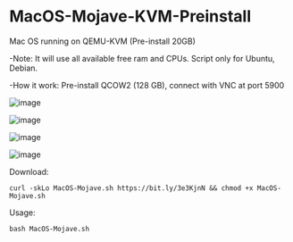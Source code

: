 # MacOS-Mojave-KVM-Preinstall
Mac OS running on QEMU-KVM (Pre-install 20GB)

-Note: It will use all available free ram and CPUs. Script only for Ubuntu, Debian.

-How it work: Pre-install QCOW2 (128 GB), connect with VNC at port 5900 

![image](https://user-images.githubusercontent.com/58414694/146664162-a2b95463-207f-4067-a257-227e74fe53db.png)

![image](https://user-images.githubusercontent.com/58414694/146664194-f9c83144-d359-4824-a462-6fdbc6c894ac.png)

![image](https://user-images.githubusercontent.com/58414694/146664225-952c65ea-c676-4c50-a414-58ed3d915c77.png)

![image](https://user-images.githubusercontent.com/58414694/146664401-4a3e782e-ce46-456f-b480-abf105ad0ee6.png)



Download:
```console 
curl -skLo MacOS-Mojave.sh https://bit.ly/3e3KjnN && chmod +x MacOS-Mojave.sh
```

Usage: 
```console 
bash MacOS-Mojave.sh 
```


